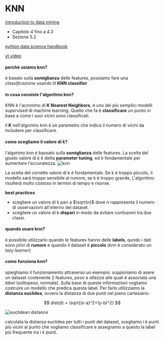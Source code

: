 # KNN
[introduction to data mining](https://drive.google.com/file/d/1sxvjxZlDD5N1tftg_BMwq-2gbJTrN21_/view?usp=sharing)
- Capitolo 4 fino a 4.3
- Sezione 5.2

[python data science handbook](https://drive.google.com/file/d/1aB105lLMH3necZWv3ynPx3qqhI2tv32N/view?usp=sharing)

[yt video](https://www.youtube.com/watch?v=4HKqjENq9OU)

#### perchè usiamo knn?
è basato sulla **somiglianza** delle features, possiamo fare una *classificazione* usando lil **KNN classifier**

#### in cosa consiste l'algoritmo knn?
KNN è l'acronimo di **K Nearest Neighbors**, è uno dei più semplici modelli *supervised* di machine learning.
Quello che fa è **classificare** un punto in base a come i suoi vicini sono classificati.

il **K** nell'algorimo knn è un parametro che indica il numero di vicini da includere per classificare.

#### come scegliamo il valore di k?
l'algorimo knn è bassato sulla **somiglianza** delle features. La scelta del giusto valore di *k* è detta **parameter tuning**, ed è fondamentale per aumentare l'accuratezza.
![knn](./../assets/knn.png)

La scelta del corretto valore di k è fondamentale. Se k è troppo piccolo, il modello sarà troppo sensibile al rumore, se k è troppo grande, L'algoritmo risulterà molto costoso in termini di tempo e risorse.

**best practices** 
- scegliere un valore di k pari a $\sqrt{n}$ dove $n$ rappresenta il numero di osservazioni all'interno del dataset.
- scegliere un valore di k **dispari** in modo da evitare confusioni tra due classi.

#### quando usare knn?
è possibile utilizzarlo quando le features hanno delle **labels**, qundo i dati sono privi di **rumore** e quando il dataset è **piccolo** (knn è considerato un *lazy learner*)

#### come funziona knn?
spieghiamo il funzionamento attraverso un esempio:
supponiamo di avere un dataset contenente 2 features, *peso* e *altezza* alle quali è associata una *label* (sottopeso, normale). Sulla base di queste informazioni vogliamo costruire un modello che predica questa label.
Per farlo utilizziamo la **distanza euclidea**, ovvero la distanza di due punti nel piano cartesiano:

$$
dist(d) = \sqrt{(x-a)^2+(y-b)^2}
$$

![euclidean distance](../assets/euclidean-distance.png)

calcolata la distanza euclidea per tutti i punti del dataset, scegliamo i *k* punti più vicini al punto che vogliamo classificare e assegnamo a questo la label più frequente tra i *k* punti.